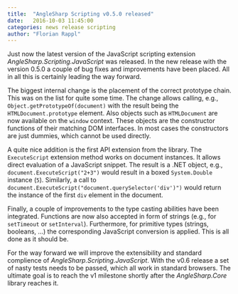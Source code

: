 ```yaml
---
title:  "AngleSharp Scripting v0.5.0 released"
date:   2016-10-03 11:45:00
categories: news release scripting
author: "Florian Rappl"
---
```

Just now the latest version of the JavaScript scripting extension *AngleSharp.Scripting.JavaScript* was released. In the new release with the version 0.5.0 a couple of bug fixes and improvements have been placed. All in all this is certainly leading the way forward.

The biggest internal change is the placement of the correct prototype chain. This was on the list for quite some time. The change allows calling, e.g., `Object.getPrototypeOf(document)` with the result being the `HTMLDocument.prototype` element. Also objects such as `HTMLDocument` are now available on the `window` context. These objects are the constructor functions of their matching DOM interfaces. In most cases the constructors are just dummies, which cannot be used directly.

A quite nice addition is the first API extension from the library. The `ExecuteScript` extension method works on document instances. It allows direct evaluation of a JavaScript snippet. The result is a .NET object, e.g., `document.ExecuteScript("2+3")` would result in a boxed `System.Double` instance (`5`). Similarly, a call to `document.ExecuteScript("document.querySelector('div')")` would return the instance of the first `div` element in the document.

Finally, a couple of improvements to the type casting abilities have been integrated. Functions are now also accepted in form of strings (e.g., for `setTimeout` or `setInterval`). Furthermore, for primitive types (strings, booleans, ...) the corresponding JavaScript conversion is applied. This is all done as it should be.

For the way forward we will improve the extensibility and standard complience of *AngleSharp.Scripting.JavaScript*. With the v0.6 release a set of nasty tests needs to be passed, which all work in standard browsers. The ultimate goal is to reach the v1 milestone shortly after the *AngleSharp.Core* library reaches it.
